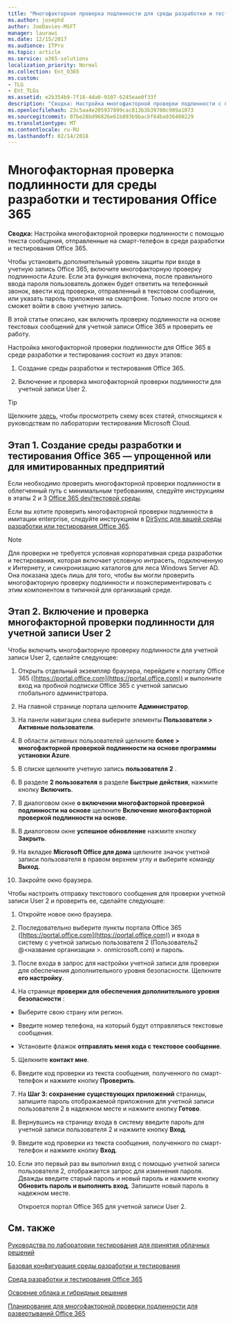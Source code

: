 ```yaml
---
title: "Многофакторная проверка подлинности для среды разработки и тестирования Office 365"
ms.author: josephd
author: JoeDavies-MSFT
manager: laurawi
ms.date: 12/15/2017
ms.audience: ITPro
ms.topic: article
ms.service: o365-solutions
localization_priority: Normal
ms.collection: Ent_O365
ms.custom:
- TLG
- Ent_TLGs
ms.assetid: e2b354b9-7f18-4da0-9107-6245eae0f33f
description: "Сводка: Настройка многофакторной проверки подлинности с помощью текста сообщения, отправленные на смарт-телефон в среде разработки и тестирования Office 365."
ms.openlocfilehash: 23c5aa4e205937899cac813b3b39780c989a1073
ms.sourcegitcommit: 07be28bd96826e61b893b9bacbf64ba936400229
ms.translationtype: MT
ms.contentlocale: ru-RU
ms.lasthandoff: 02/14/2018
---
```

# <a name="multi-factor-authentication-for-your-office-365-devtest-environment"></a>Многофакторная проверка подлинности для среды разработки и тестирования Office 365

 **Сводка:** Настройка многофакторной проверки подлинности с помощью текста сообщения, отправленные на смарт-телефон в среде разработки и тестирования Office 365.
  
Чтобы установить дополнительный уровень защиты при входе в учетную запись Office 365, включите многофакторную проверку подлинности Azure. Если эта функция включена, после правильного ввода пароля пользователь должен будет ответить на телефонный звонок, ввести код проверки, отправленный в текстовом сообщении, или указать пароль приложения на смартфоне. Только после этого он сможет войти в свою учетную запись.  
  
В этой статье описано, как включить проверку подлинности на основе текстовых сообщений для учетной записи Office 365 и проверить ее работу.
  
Настройка многофакторной проверки подлинности для Office 365 в среде разработки и тестирования состоит из двух этапов:
  
1. Создание среды разработки и тестирования Office 365.
    
2. Включение и проверка многофакторной проверки подлинности для учетной записи User 2.
    
> [!TIP]
> Щелкните [здесь](http://aka.ms/catlgstack), чтобы просмотреть схему всех статей, относящихся к руководствам по лаборатории тестирования Microsoft Cloud.
  
## <a name="phase-1-build-out-your-lightweight-or-simulated-enterprise-office-365-devtest-environment"></a>Этап 1. Создание среды разработки и тестирования Office 365 — упрощенной или для имитированных предприятий

Если необходимо проверить многофакторной проверки подлинности в облегченный путь с минимальным требованиям, следуйте инструкциям в этапы 2 и 3 [Office 365 dev/тестовой среды](office-365-dev-test-environment.md).
  
Если вы хотите проверить многофакторной проверки подлинности в имитации enterprise, следуйте инструкциям в [DirSync для вашей среды разработки или тестирования Office 365](dirsync-for-your-office-365-dev-test-environment.md).
  
> [!NOTE]
> Для проверки не требуется условная корпоративная среда разработки и тестирования, которая включает условную интрасеть, подключенную к Интернету, и синхронизацию каталогов для леса Windows Server AD. Она показана здесь лишь для того, чтобы вы могли проверить многофакторную проверку подлинности и поэкспериментировать с этим компонентом в типичной для организаций среде. 
  
## <a name="phase-2-enable-and-test-multi-factor-authentication-for-the-user-2-account"></a>Этап 2. Включение и проверка многофакторной проверки подлинности для учетной записи User 2

Чтобы включить многофакторную проверку подлинности для учетной записи User 2, сделайте следующее:
  
1. Открыть отдельный экземпляр браузера, перейдите к порталу Office 365 ([https://portal.office.com](https://portal.office.com)) и выполните вход на пробной подписки Office 365 с учетной записью глобального администратора.
    
2. На главной странице портала щелкните **Администратор**.
    
3. На панели навигации слева выберите элементы **Пользователи > Активные пользователи**.
    
4. В области активных пользователей щелкните **более > многофакторной проверкой подлинности на основе программы установки Azure**.
    
5. В списке щелкните учетную запись **пользователя 2** .
    
6. В разделе **2 пользователя** в разделе **Быстрые действия**, нажмите кнопку **Включить**.
    
7. В диалоговом окне **о включении многофакторной проверкой подлинности на основе** щелкните **Включение многофакторной проверкой подлинности на основе**.
    
8. В диалоговом окне **успешное обновление** нажмите кнопку **Закрыть**.
    
9. На вкладке **Microsoft Office для дома** щелкните значок учетной записи пользователя в правом верхнем углу и выберите команду **Выход**.
    
10. Закройте окно браузера.
    
Чтобы настроить отправку текстового сообщения для проверки учетной записи User 2 и проверить ее, сделайте следующее:
  
1. Откройте новое окно браузера.
    
2. Последовательно выберите пункты портала Office 365 ([https://portal.office.com](https://portal.office.com)) и входа в систему с учетной записью пользователя 2 (Пользователь2 @\<название организации >. onmicrosoft.com) и пароль.
    
3. После входа в запрос для настройки учетной записи для проверки для обеспечения дополнительного уровня безопасности. Щелкните **его настройку**.
    
4. На странице **проверки для обеспечения дополнительного уровня безопасности** :
    
  - Выберите свою страну или регион.
    
  - Введите номер телефона, на который будут отправляться текстовые сообщения.
    
  - Установите флажок **отправлять меня кода с текстовое сообщение**.
    
5. Щелкните **контакт мне**.
    
6. Введите код проверки из текста сообщения, полученного по смарт-телефон и нажмите кнопку **Проверить**.
    
7. На **Шаг 3: сохранение существующих приложений** страницы, запишите пароль отображаемой приложения для учетной записи пользователя 2 в надежном месте и нажмите кнопку **Готово**.
    
8. Вернувшись на страницу входа в систему введите пароль для учетной записи пользователя 2 и нажмите кнопку **Вход**.
    
9. Введите код проверки из текста сообщения, полученного по смарт-телефон и нажмите кнопку **Вход**.
    
10. Если это первый раз вы выполнил вход с помощью учетной записи пользователя 2, отображается запрос для изменения пароля. Дважды введите старый пароль и новый пароль и нажмите кнопку **Обновить пароль и выполнить вход**. Запишите новый пароль в надежном месте.
    
    Откроется портал Office 365 для учетной записи User 2.
    
## <a name="see-also"></a>См. также

[Руководства по лаборатории тестирования для принятия облачных решений](cloud-adoption-test-lab-guides-tlgs.md)
  
[Базовая конфигурация среды разработки и тестирования](base-configuration-dev-test-environment.md)
  
[Среда разработки и тестирования Office 365](office-365-dev-test-environment.md)
  
[Освоение облака и гибридные решения](cloud-adoption-and-hybrid-solutions.md)

[Планирование для многофакторной проверки подлинности для развертываний Office 365](https://support.office.com/article/Plan-for-multi-factor-authentication-for-Office-365-Deployments-043807b2-21db-4d5c-b430-c8a6dee0e6ba)

